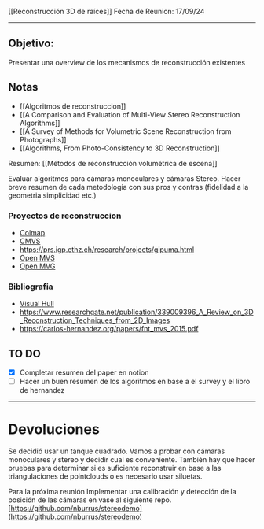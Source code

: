 [[Reconstrucción 3D de raíces]]
Fecha de Reunion: 17/09/24

---
## Objetivo:
Presentar una overview de los mecanismos de reconstrucción existentes

## Notas
- [[Algoritmos de reconstruccion]]
- [[A Comparison and Evaluation of Multi-View Stereo Reconstruction Algorithms]]
- [[A Survey of Methods for Volumetric Scene Reconstruction from Photographs]]
- [[Algorithms, From Photo-Consistency to 3D Reconstruction]]

Resumen: [[Métodos de reconstrucción volumétrica de escena]]

Evaluar algoritmos para cámaras monoculares y cámaras Stereo. Hacer breve resumen de cada metodología con sus pros y contras (fidelidad a la geometria simplicidad etc.)

### Proyectos de reconstruccion
- [Colmap](https://colmap.github.io)
- [CMVS](https://www.di.ens.fr/cmvs/)
- https://prs.igp.ethz.ch/research/projects/gipuma.html
- [Open MVS](https://github.com/cdcseacave/openMVS?tab=readme-ov-file)
- [Open MVG](https://github.com/openMVG/openMVG)
### Bibliografia
- [Visual Hull](http://cs.harvard.edu/~sjg/papers/623.pdf)
- https://www.researchgate.net/publication/339009396_A_Review_on_3D_Reconstruction_Techniques_from_2D_Images
- https://carlos-hernandez.org/papers/fnt_mvs_2015.pdf

## TO DO
- [x] Completar resumen del paper en notion
- [ ] Hacer un buen resumen de los algoritmos en base a el survey y el libro de hernandez

---
# Devoluciones
Se decidió usar un tanque cuadrado. Vamos a probar con cámaras monoculares y stereo y decidir cual es conveniente. También hay que hacer pruebas para determinar si es suficiente reconstruir en base a las triangulaciones de pointclouds o es necesario usar siluetas.

Para la próxima reunión Implementar una calibración y detección de la posición de las cámaras en vase al siguiente repo.
[https://github.com/nburrus/stereodemo](https://github.com/nburrus/stereodemo)